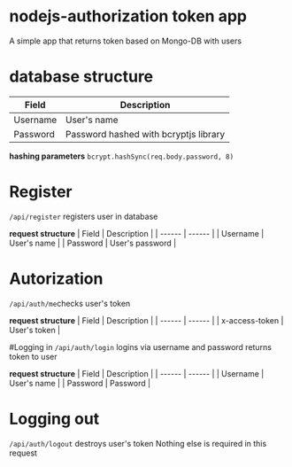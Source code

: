 # nodejs-authorization token app
A simple app that returns token based on Mongo-DB with users

# database structure
| Field | Description |
| ------ | ------ |
| Username | User's name |
| Password | Password hashed with bcryptjs library |

**hashing parameters**
```bcrypt.hashSync(req.body.password, 8)```

# Register
```/api/register``` registers user in database

**request structure**
| Field | Description |
| ------ | ------ |
| Username | User's name |
| Password | User's password |

# Autorization
```/api/auth/me```checks user's token

**request structure**
| Field | Description |
| ------ | ------ |
| x-access-token | User's token |

#Logging in
```/api/auth/login``` logins via username and password returns token to user

**request structure**
| Field | Description |
| ------ | ------ |
| Username | User's name |
| Password | Password |

# Logging out
```/api/auth/logout``` destroys user's token
Nothing else is required in this request